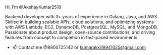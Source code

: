 Hi, I’m @AkshayKumar2510

Backend developer with 3+ years of experience in Golang, Java, and AWS. Skilled in building scalable APIs, cloud solutions, and optimizing systems with AWS Lambda, EC2, DynamoDB,
PostgresSQL, MySQL, and MongoDB. Passionate about product design, open-source contributions, and driving features from concept to completion in fast-paced environments.
- 📫 Contact me @8800725142 or kumarakki19941025@gmail.com

<!---
AkshayKumar2510/AkshayKumar2510 is a ✨ special ✨ repository because its `README.md` (this file) appears on your GitHub profile.
You can click the Preview link to take a look at your changes.
--->
